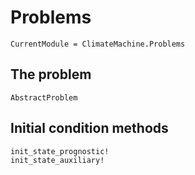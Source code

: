 # Problems

```@meta
CurrentModule = ClimateMachine.Problems
```

## The problem

```@docs
AbstractProblem
```

## Initial condition methods

```@docs
init_state_prognostic!
init_state_auxiliary!
```
